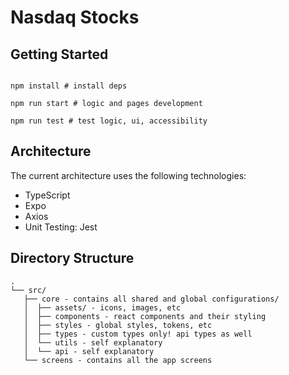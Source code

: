 # Nasdaq Stocks

## Getting Started

```

npm install # install deps

npm run start # logic and pages development

npm run test # test logic, ui, accessibility

```

## Architecture

The current architecture uses the following technologies:

- TypeScript
- Expo
- Axios
- Unit Testing: Jest

## Directory Structure

```
.
└── src/
   ├── core - contains all shared and global configurations/
   │  ├── assets/ - icons, images, etc
   │  ├── components - react components and their styling
   │  ├── styles - global styles, tokens, etc
   │  ├── types - custom types only! api types as well
   │  └── utils - self explanatory
   │  └── api - self explanatory
   └── screens - contains all the app screens
```
